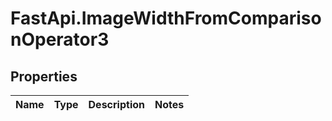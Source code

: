 # FastApi.ImageWidthFromComparisonOperator3

## Properties
Name | Type | Description | Notes
------------ | ------------- | ------------- | -------------
